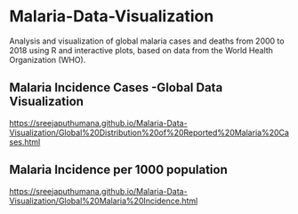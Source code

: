 # Malaria-Data-Visualization
Analysis and visualization of global malaria cases and deaths from 2000 to 2018 using R and interactive plots, based on data from the World Health Organization (WHO).

## Malaria Incidence Cases -Global Data Visualization
https://sreejaputhumana.github.io/Malaria-Data-Visualization/Global%20Distribution%20of%20Reported%20Malaria%20Cases.html

## Malaria Incidence per 1000 population
https://sreejaputhumana.github.io/Malaria-Data-Visualization/Global%20Malaria%20Incidence.html
